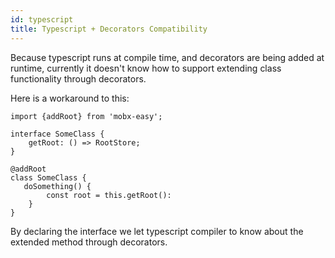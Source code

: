 ```yaml
---
id: typescript
title: Typescript + Decorators Compatibility
---
```


Because typescript runs at compile time, and decorators are being added at runtime, currently it doesn't know how to support extending class functionality through decorators.

Here is a workaround to this:
```
import {addRoot} from 'mobx-easy';

interface SomeClass {
    getRoot: () => RootStore;
}

@addRoot
class SomeClass {
   doSomething() {
        const root = this.getRoot():
    }
}
```

By declaring the interface we let typescript compiler to know about the extended method through decorators.
